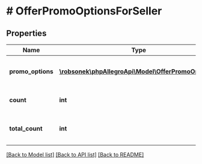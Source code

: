 # # OfferPromoOptionsForSeller

## Properties

Name | Type | Description | Notes
------------ | ------------- | ------------- | -------------
**promo_options** | [**\robsonek\phpAllegroApi\Model\OfferPromoOptions[]**](OfferPromoOptions.md) | Promo options for seller offers. | [optional]
**count** | **int** | Number of returned elements. | [optional]
**total_count** | **int** | Total number of available elements. | [optional]

[[Back to Model list]](../../README.md#models) [[Back to API list]](../../README.md#endpoints) [[Back to README]](../../README.md)
